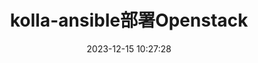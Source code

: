 ---
title: kolla-ansible部署Openstack
date: 2023-12-15 10:27:28
description: kolla-ansible部署Openstack
type: "tags"
comments: true
categories:
- Openstack
- Deploy
tags:
- openstack
---